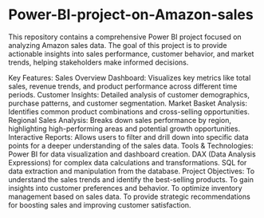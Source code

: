 # Power-BI-project-on-Amazon-sales
This repository contains a comprehensive Power BI project focused on analyzing Amazon sales data. The goal of this project is to provide actionable insights into sales performance, customer behavior, and market trends, helping stakeholders make informed decisions.

Key Features:
Sales Overview Dashboard: Visualizes key metrics like total sales, revenue trends, and product performance across different time periods.
Customer Insights: Detailed analysis of customer demographics, purchase patterns, and customer segmentation.
Market Basket Analysis: Identifies common product combinations and cross-selling opportunities.
Regional Sales Analysis: Breaks down sales performance by region, highlighting high-performing areas and potential growth opportunities.
Interactive Reports: Allows users to filter and drill down into specific data points for a deeper understanding of the sales data.
Tools & Technologies:
Power BI for data visualization and dashboard creation.
DAX (Data Analysis Expressions) for complex data calculations and transformations.
SQL for data extraction and manipulation from the database.
Project Objectives:
To understand the sales trends and identify the best-selling products.
To gain insights into customer preferences and behavior.
To optimize inventory management based on sales data.
To provide strategic recommendations for boosting sales and improving customer satisfaction.
